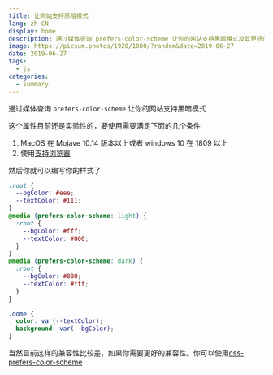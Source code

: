 ```yaml
---
title: 让网站支持黑暗模式
lang: zh-CN
display: home
description: 通过媒体查询 prefers-color-scheme 让你的网站支持黑暗模式及其更好的兼容
image: https://picsum.photos/1920/1080/?random&date=2019-06-27
date: 2019-06-27
tags:
  - js
categories:
  - summary
--- 
```


通过媒体查询 `prefers-color-scheme` 让你的网站支持黑暗模式

<!-- more -->

这个属性目前还是实验性的，要使用需要满足下面的几个条件
1. MacOS 在 Mojave 10.14 版本以上或者 windows 10 在 1809 以上
2. 使用[支持浏览器](https://caniuse.com/#search=prefers-color-scheme)

然后你就可以编写你的样式了

``` css
:root {
  --bgColor: #eee;
  --textColor: #111;
}
@media (prefers-color-scheme: light) {
  :root {
    --bgColor: #fff;
    --textColor: #000;
  }
}
@media (prefers-color-scheme: dark) {
  :root {
    --bgColor: #000;
    --textColor: #fff;
  }
}

.dome {
  color: var(--textColor);
  background: var(--bgColor);
}
```

当然目前这样的兼容性比较差，如果你需要更好的兼容性。你可以使用[css-prefers-color-scheme](https://github.com/csstools/css-prefers-color-scheme)
